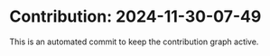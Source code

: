 # Contribution: 2024-11-30-07-49
This is an automated commit to keep the contribution graph active.
